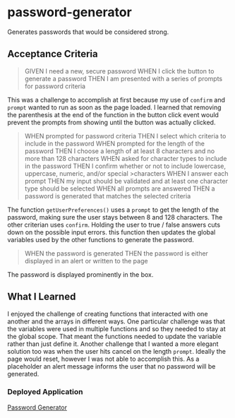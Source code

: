 # password-generator
Generates passwords that would be considered strong. 
## Acceptance Criteria
>GIVEN I need a new, secure password
>WHEN I click the button to generate a password
>THEN I am presented with a series of prompts for password criteria

This was a challenge to accomplish at first because my use of `confirm` and `prompt` wanted to run as soon as the page loaded. I learned that removing the parenthesis at the end of the function in the button click event would prevent the prompts from showing until the button was actually clicked.

>WHEN prompted for password criteria
>THEN I select which criteria to include in the password
>WHEN prompted for the length of the password
>THEN I choose a length of at least 8 characters and no more than 128 characters
>WHEN asked for character types to include in the password
>THEN I confirm whether or not to include lowercase, uppercase, numeric, and/or special >characters
>WHEN I answer each prompt
>THEN my input should be validated and at least one character type should be selected
>WHEN all prompts are answered
>THEN a password is generated that matches the selected criteria

The function `getUserPreferences()` uses a `prompt` to get the length of the password, making sure the user stays between 8 and 128 characters. The other criterian uses `confirm`. Holding the user to true / false answers cuts down on the possible input errors. this function then updates the global variables used by the other functions to generate the password.

>WHEN the password is generated
>THEN the password is either displayed in an alert or written to the page

The password is displayed prominently in the box.

## What I Learned

I enjoyed the challenge of creating functions that interacted with one another and the arrays in different ways. One particular challenge was that the variables were used in multiple functions and so they needed to stay at the global scope. That meant the functions needed to update the variable rather than just define it. Another challenge that I wanted a more elegant solution too was when the user hits cancel on the length `prompt`. Ideally the page would reset, however I was not able to accomplish this. As a placeholder an alert message informs the user that no password will be generated.

### Deployed Application

[Password Generator](https://torysnopl.github.io/password-generator/)

